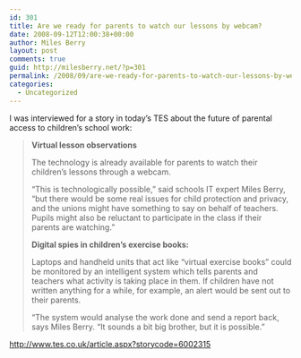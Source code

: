 ```yaml
---
id: 301
title: Are we ready for parents to watch our lessons by webcam?
date: 2008-09-12T12:00:38+00:00
author: Miles Berry
layout: post 
comments: true
guid: http://milesberry.net/?p=301
permalink: /2008/09/are-we-ready-for-parents-to-watch-our-lessons-by-webcam/
categories:
  - Uncategorized
---
```

I was interviewed for a story in today&#8217;s TES about the future of parental access to children&#8217;s school work:

> **Virtual lesson observations**
> 
> The technology is already available for parents to watch their children’s lessons through a webcam.
> 
> “This is technologically possible,” said schools IT expert Miles Berry, “but there would be some real issues for child protection and privacy, and the unions might have something to say on behalf of teachers. Pupils might also be reluctant to participate in the class if their parents are watching.”
> 
> **Digital spies in children’s exercise books:**
> 
> Laptops and handheld units that act like “virtual exercise books” could be monitored by an intelligent system which tells parents and teachers what activity is taking place in them. If children have not written anything for a while, for example, an alert would be sent out to their parents.
> 
> “The system would analyse the work done and send a report back, says Miles Berry. “It sounds a bit big brother, but it is possible.”

<http://www.tes.co.uk/article.aspx?storycode=6002315>